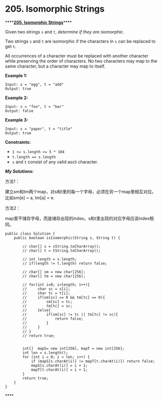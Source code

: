 # 205. Isomorphic Strings

\*\*\*\*[**205. Isomorphic Strings**](https://leetcode.com/problems/isomorphic-strings/)\*\*\*\*

Given two strings `s` and `t`, _determine if they are isomorphic_.

Two strings `s` and `t` are isomorphic if the characters in `s` can be replaced to get `t`.

All occurrences of a character must be replaced with another character while preserving the order of characters. No two characters may map to the same character, but a character may map to itself.

**Example 1:**

```text
Input: s = "egg", t = "add"
Output: true
```

**Example 2:**

```text
Input: s = "foo", t = "bar"
Output: false
```

**Example 3:**

```text
Input: s = "paper", t = "title"
Output: true
```

**Constraints:**

* `1 <= s.length <= 5 * 104`
* `t.length == s.length`
* `s` and `t` consist of any valid ascii character.

_**My Solutions:**_

方法1：

建立sm和tm两个map，对s和t里的每一个字母，必须在另一个map里相互对应。比如sm\[e\] = a, tm\[a\] = e.

方法2：

map里不储存字母，而是储存出现的index。s和t里出现的对应字母应该index相同。

```text
public class Solution {
    public boolean isIsomorphic(String s, String t) {
        
        // char[] s = sString.toCharArray();
        // char[] t = tString.toCharArray();

        // int length = s.length;
        // if(length != t.length) return false;

        // char[] sm = new char[256];
        // char[] tm = new char[256];

        // for(int i=0; i<length; i++){
        //     char sc = s[i];
        //     char tc = t[i];
        //     if(sm[sc] == 0 && tm[tc] == 0){
        //         sm[sc] = tc;
        //         tm[tc] = sc;
        //     }else{
        //         if(sm[sc] != tc || tm[tc] != sc){
        //             return false;
        //         }
        //     }
        // }
        // return true;
        
        
        int[]  mapS= new int[256], mapT = new int[256];
        int len = s.length();
        for (int i = 0; i < len; i++) {
            if (mapS[s.charAt(i)] != mapT[t.charAt(i)]) return false;
            mapS[s.charAt(i)] = i + 1;
            mapT[t.charAt(i)] = i + 1;
        }
        return true;
    }
}
```

\*\*\*\*

